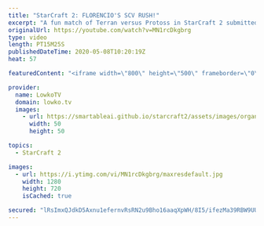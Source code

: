 ```yaml
---
title: "StarCraft 2: FLORENCIO'S SCV RUSH!"
excerpt: "A fun match of Terran versus Protoss in StarCraft 2 submitted by the legend Florencio. In this match he decides to go for a worker rush as Terran versus an unsuspecting Protoss, while at the same time also flying his Command Center off to the island base on the map Purity and Industry.  Tactical Nukes"
originalUrl: https://youtube.com/watch?v=MN1rcDkgbrg
type: video
length: PT15M25S
publishedDateTime: 2020-05-08T10:20:19Z
heat: 57

featuredContent: "<iframe width=\"800\" height=\"500\" frameborder=\"0\" src=\"https://www.youtube.com/embed/MN1rcDkgbrg\" allow=\"accelerometer; autoplay; encrypted-media; gyroscope; picture-in-picture\" allowfullscreen></iframe>"

provider:
  name: LowkoTV
  domain: lowko.tv
  images:
    - url: https://smartableai.github.io/starcraft2/assets/images/organizations/lowko.tv-50x50.jpg
      width: 50
      height: 50

topics:
  - StarCraft 2

images:
  - url: https://i.ytimg.com/vi/MN1rcDkgbrg/maxresdefault.jpg
    width: 1280
    height: 720
    isCached: true

secured: "lRsImxQJdkD5Axnu1efernvRsRN2u9Bho16aaqXpWH/8I5/ifezMa39RBW9UUmIUJOTjMXSD81AyTdsw+3VssoHTNjhBaNjHEnpeRHdoojlTTU+tE3H/LvvBXTZpU+nbyTcSHsqVOnYEkbUU3c9xJy9eZCjdwTOK7pWcmAOD9iEiYvB3axJwIRLvYk0gnAcBqIyzP8zoNE19J2Yjb8nY8tRTXWdZy0KOIQP0Ben+G/LCRGlNokxE1KCDdefeYkjOMd8LYGZ1cX9PeU+mHrJI6Q/gZUw3vxUtNzIF39sYPmTn6mYooqmWYcVYxfG5BtmEcLJB2abI5CxuZDDDDmFJhy/jfLu5WMoQ2jqtAXlSIqsBjiVUbpAddER+QZJtdpEQ3aFD6L9pVRuavTOBQgNy85c4hOM5E56jMeGLoCxdIVchBPVH+K1nVRtBt7pEkWGp;tWlO3iFtVkOp7y+aZPMmuw=="
---
```


